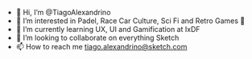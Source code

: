 - 👋 Hi, I’m @TiagoAlexandrino
- 👀 I’m interested in Padel, Race Car Culture, Sci Fi and Retro Games 👾 
- 🌱 I’m currently learning UX, UI and Gamification at IxDF
- 💞️ I’m looking to collaborate on everything Sketch
- 📫 How to reach me tiago.alexandrino@sketch.com

<!---
TiagoAlexandrino/TiagoAlexandrino is a ✨ special ✨ repository because its `README.md` (this file) appears on your GitHub profile.
You can click the Preview link to take a look at your changes.
--->
